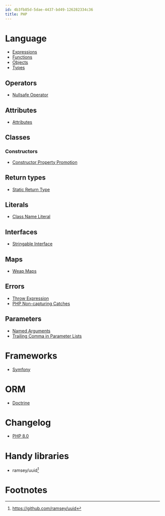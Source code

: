 ```yaml
---
id: 4b3fb85d-5dae-4437-bd49-126282334c36
title: PHP
---
```


# Language

-   [Expressions](20201113121741-php_expressions)
-   [Functions](20201113122801-php_functions)
-   [Objects](20201113123224-php_objects)
-   [Types](20201113122505-php_types)

## Operators

-   [Nullsafe Operator](20201110100120-php_nullsafe_operator)

## Attributes

-   [Attributes](20201110100420-php_attributes)

## Classes

### Constructors

-   [Constructor Property
    Promotion](20201110101308-php_constructor_property_promotion)

## Return types

-   [Static Return Type](20201110102332-php_static_return_type)

## Literals

-   [Class Name Literal](20201110102900-php_class_name_literal)

## Interfaces

-   [Stringable Interface](20201110103409-php_stringable_interface)

## Maps

-   [Weap Maps](20201110103654-php_weak_maps)

## Errors

-   [Throw Expression](20201111100807-php_throw_expression)
-   [PHP Non-capturing
    Catches](20201111101148-php_non_capturing_catches)

## Parameters

-   [Named Arguments](20201112111910-named_arguments)
-   [Trailing Comma in Parameter
    Lists](20201112113236-trailing_comma_in_parameter_lists)

# Frameworks

-   [Symfony](20201109140300-symfony)

# ORM

-   [Doctrine](20201112131845-doctrine)

# Changelog

-   [PHP 8.0](20201109133834-php_8_0)

# Handy libraries

-   ramsey/uuid[^1]

# Footnotes

[^1]: <https://github.com/ramsey/uuid>
